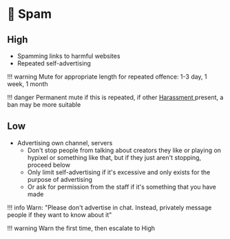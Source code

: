 # 📣 Spam

## **High**

* Spamming links to harmful websites
* Repeated self-advertising

!!! warning
    Mute for appropriate length for repeated offence: 1-3 day, 1 week, 1 month

!!! danger
    Permanent mute if this is repeated, if other [Harassment ](../harassment/)present, a ban may be more suitable


## **Low**

* Advertising own channel, servers
  * Don't stop people from talking about creators they like or playing on hypixel or something like that, but if they just aren't stopping, proceed below
  * Only limit self-advertising if it's excessive and only exists for the purpose of advertising
  * Or ask for permission from the staff if it's something that you have made 

!!! info
    Warn: "Please don't advertise in chat. Instead, privately message people if they want to know about it"


!!! warning
    Warn the first time, then escalate to High
